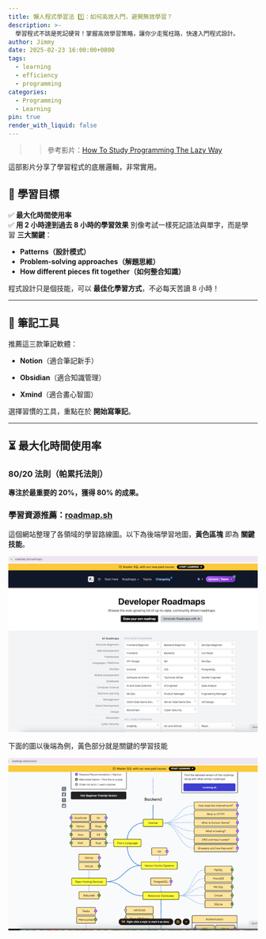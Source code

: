 ```yaml
---
title: 懶人程式學習法 1️⃣：如何高效入門，避開無效學習？
description: >-
  學習程式不該是死記硬背！掌握高效學習策略，讓你少走冤枉路，快速入門程式設計。
author: Jimmy
date: 2025-02-23 16:00:00+0800
tags: 
  - learning
  - efficiency
  - programming
categories:
  - Programming
  - Learning
pin: true
render_with_liquid: false
---
```

> > 參考影片：[How To Study Programming The Lazy Way](https://www.youtube.com/watch?v=pXHnLbyDKNQ)

這部影片分享了學習程式的底層邏輯，非常實用。
## 🎯 學習目標

✅ **最大化時間使用率**  
✅ **用 2 小時達到過去 8 小時的學習效果**
別像考試一樣死記語法與單字，而是學習 **三大關鍵**：
- **Patterns（設計模式）**
- **Problem-solving approaches（解題思維）**
- **How different pieces fit together（如何整合知識）**

程式設計只是個技能，可以 **最佳化學習方式**，不必每天苦讀 8 小時！

---
## 📝 筆記工具

推薦這三款筆記軟體：

- **Notion**（適合筆記新手）
    
- **Obsidian**（適合知識管理）
    
- **Xmind**（適合畫心智圖）
    
選擇習慣的工具，重點在於 **開始寫筆記**。

---
## ⏳ 最大化時間使用率
### **80/20 法則**（帕累托法則）
**專注於最重要的 20%，獲得 80% 的成果。**
### **學習資源推薦**：[roadmap.sh](https://roadmap.sh/roadmaps)

這個網站整理了各領域的學習路線圖。以下為後端學習地圖，**黃色區塊** 即為 **關鍵技能**。  

![後端學習地圖](/images/roadmap1.png)  

下面的圖以後端為例，黃色部分就是關鍵的學習技能  

![關鍵技能](/images/roadmap2.png)  
